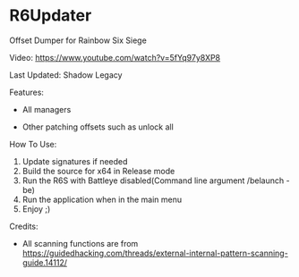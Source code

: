 # R6Updater
Offset Dumper for Rainbow Six Siege

Video: https://www.youtube.com/watch?v=5fYq97y8XP8

Last Updated: Shadow Legacy

Features:

- All managers

- Other patching offsets such as unlock all

How To Use:
1. Update signatures if needed
2. Build the source for x64 in Release mode
3. Run the R6S with Battleye disabled(Command line argument /belaunch -be)
4. Run the application when in the main menu
4. Enjoy ;)

Credits:
- All scanning functions are from https://guidedhacking.com/threads/external-internal-pattern-scanning-guide.14112/
